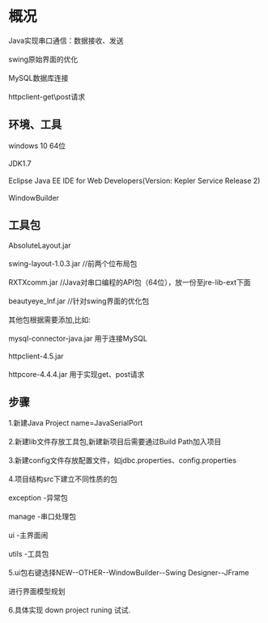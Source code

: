 # 概况
Java实现串口通信：数据接收、发送 <br>  
swing原始界面的优化 <br>  
MySQL数据库连接 <br>  
httpclient-get\post请求 

## 环境、工具
windows 10  64位 <br>  
JDK1.7 <br>  
Eclipse Java EE IDE for Web Developers(Version: Kepler Service Release 2) <br>  
WindowBuilder

## 工具包
AbsoluteLayout.jar <br>  
swing-layout-1.0.3.jar  //前两个位布局包 <br>  
RXTXcomm.jar            //Java对串口编程的API包（64位），放一份至jre-lib-ext下面 <br>  
beautyeye_lnf.jar       //针对swing界面的优化包 <br>  
其他包根据需要添加,比如: <br>  
mysql-connector-java.jar 用于连接MySQL<br>  
httpclient-4.5.jar <br>  
httpcore-4.4.4.jar  用于实现get、post请求<br>  

## 步骤
1.新建Java Project name=JavaSerialPort <br>  
2.新建lib文件存放工具包,新建新项目后需要通过Build Path加入项目 <br>  
3.新建config文件存放配置文件，如jdbc.properties、config.properties <br>  
4.项目结构src下建立不同性质的包 <br>  
  exception -异常包 <br>  
  manage -串口处理包 <br>  
  ui -主界面闹 <br>  
  utils -工具包 <br>  
5.ui包右键选择NEW--OTHER--WindowBuilder--Swing Designer--JFrame <br>  
  进行界面模型规划 <br>  
6.具体实现 down project runing 试试.
